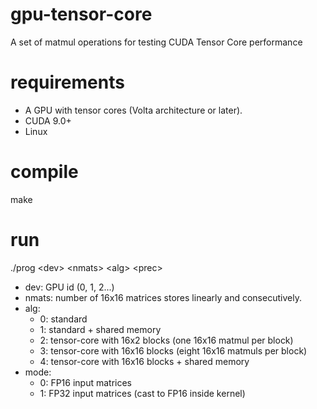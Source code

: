 # gpu-tensor-core
A set of matmul operations for testing CUDA Tensor Core performance

# requirements
- A GPU with tensor cores (Volta architecture or later).
- CUDA 9.0+ 
- Linux

# compile
make

# run
./prog \<dev\> \<nmats\> \<alg\> \<prec\>
- dev: GPU id (0, 1, 2...)
- nmats: number of 16x16 matrices stores linearly and consecutively.
- alg:   
    - 0: standard
    - 1: standard + shared memory
    - 2: tensor-core with 16x2 blocks (one 16x16 matmul per block)
    - 3: tensor-core with 16x16 blocks (eight 16x16 matmuls per block)
    - 4: tensor-core with 16x16 blocks + shared memory
- mode: 
    - 0: FP16 input matrices
    - 1: FP32 input matrices (cast to FP16 inside kernel)
